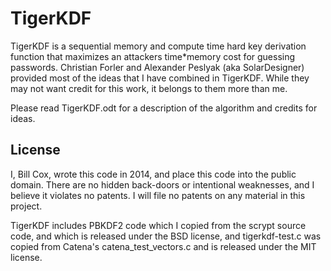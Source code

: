 TigerKDF
=======

TigerKDF is a sequential memory and compute time hard key derivation function that
maximizes an attackers time*memory cost for guessing passwords.  Christian Forler and
Alexander Peslyak (aka SolarDesigner) provided most of the ideas that I have combined in
TigerKDF.  While they may not want credit for this work, it belongs to them more than me.

Please read TigerKDF.odt for a description of the algorithm and credits for ideas.

License
-------

I, Bill Cox, wrote this code in 2014, and place this code into the public domain.  There
are no hidden back-doors or intentional weaknesses, and I believe it violates no patents.
I will file no patents on any material in this project.

TigerKDF includes PBKDF2 code which I copied from the scrypt source code, and which is
released under the BSD license, and tigerkdf-test.c was copied from Catena's
catena_test_vectors.c and is released under the MIT license.
